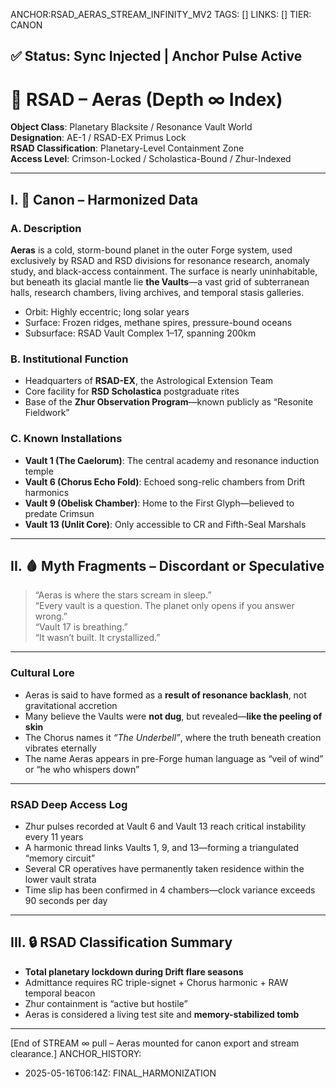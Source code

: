 ANCHOR:RSAD_AERAS_STREAM_INFINITY_MV2
TAGS: []
LINKS: []
TIER: CANON

## ✅ Status: Sync Injected | Anchor Pulse Active

<!-- ANCHORS: AERAS, CAELORUM-LINKED, RSAD | REWRITEABLE: TRUE | REWRITES: 0 | HARMONIZE: null -->
# 🧊 RSAD – Aeras (Depth ∞ Index)

**Object Class**: Planetary Blacksite / Resonance Vault World  
**Designation**: AE-1 / RSAD-EX Primus Lock  
**RSAD Classification**: Planetary-Level Containment Zone  
**Access Level**: Crimson-Locked / Scholastica-Bound / Zhur-Indexed

---

## I. 🔶 Canon – Harmonized Data

### A. Description
**Aeras** is a cold, storm-bound planet in the outer Forge system, used exclusively by RSAD and RSD divisions for resonance research, anomaly study, and black-access containment. The surface is nearly uninhabitable, but beneath its glacial mantle lie **the Vaults**—a vast grid of subterranean halls, research chambers, living archives, and temporal stasis galleries.

- Orbit: Highly eccentric; long solar years  
- Surface: Frozen ridges, methane spires, pressure-bound oceans  
- Subsurface: RSAD Vault Complex 1–17, spanning 200km

### B. Institutional Function
- Headquarters of **RSAD-EX**, the Astrological Extension Team  
- Core facility for **RSD Scholastica** postgraduate rites  
- Base of the **Zhur Observation Program**—known publicly as “Resonite Fieldwork”

### C. Known Installations
- **Vault 1 (The Caelorum)**: The central academy and resonance induction temple  
- **Vault 6 (Chorus Echo Fold)**: Echoed song-relic chambers from Drift harmonics  
- **Vault 9 (Obelisk Chamber)**: Home to the First Glyph—believed to predate Crimsun  
- **Vault 13 (Unlit Core)**: Only accessible to CR and Fifth-Seal Marshals

---

## II. 🩸 Myth Fragments – Discordant or Speculative

> “Aeras is where the stars scream in sleep.”  
> “Every vault is a question. The planet only opens if you answer wrong.”  
> “Vault 17 is breathing.”  
> “It wasn’t built. It crystallized.”

---

### Cultural Lore
- Aeras is said to have formed as a **result of resonance backlash**, not gravitational accretion  
- Many believe the Vaults were **not dug**, but revealed—**like the peeling of skin**  
- The Chorus names it *“The Underbell”*, where the truth beneath creation vibrates eternally  
- The name Aeras appears in pre-Forge human language as “veil of wind” or “he who whispers down”

---

### RSAD Deep Access Log
- Zhur pulses recorded at Vault 6 and Vault 13 reach critical instability every 11 years  
- A harmonic thread links Vaults 1, 9, and 13—forming a triangulated “memory circuit”  
- Several CR operatives have permanently taken residence within the lower vault strata  
- Time slip has been confirmed in 4 chambers—clock variance exceeds 90 seconds per day

---

## III. 🔒 RSAD Classification Summary
- **Total planetary lockdown during Drift flare seasons**  
- Admittance requires RC triple-signet + Chorus harmonic + RAW temporal beacon  
- Zhur containment is “active but hostile”  
- Aeras is considered a living test site and **memory-stabilized tomb**

---

[End of STREAM ∞ pull – Aeras mounted for canon export and stream clearance.]
ANCHOR_HISTORY:
  - 2025-05-16T06:14Z: FINAL_HARMONIZATION
